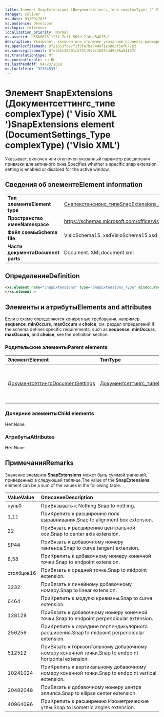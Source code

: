```yaml
---
title: Элемент SnapExtensions (Документсеттингс_типе complexType) (' Visio XML ')
manager: soliver
ms.date: 03/09/2015
ms.audience: Developer
ms.topic: reference
localization_priority: Normal
ms.assetid: d55b6676-125f-7cf1-509d-21dee548f5a1
description: Указывает, включен или отключен указанный параметр расширения привязки для активного окна.
ms.openlocfilehash: 9f21653fca7f1f5fa7be7449f1e588cf5ef67263
ms.sourcegitcommit: 8fe462c32b91c87911942c188f3445e85a54137c
ms.translationtype: MT
ms.contentlocale: ru-RU
ms.lasthandoff: 04/23/2019
ms.locfileid: "32334533"
---
```

# <a name="snapextensions-element-documentsettingstype-complextype-visio-xml"></a><span data-ttu-id="ff27a-103">Элемент SnapExtensions (Документсеттингс_типе complexType) (' Visio XML ')</span><span class="sxs-lookup"><span data-stu-id="ff27a-103">SnapExtensions element (DocumentSettings_Type complexType) ('Visio XML')</span></span>

<span data-ttu-id="ff27a-104">Указывает, включен или отключен указанный параметр расширения привязки для активного окна.</span><span class="sxs-lookup"><span data-stu-id="ff27a-104">Specifies whether a specific snap extension setting is enabled or disabled for the active window.</span></span> 
  
## <a name="element-information"></a><span data-ttu-id="ff27a-105">Сведения об элементе</span><span class="sxs-lookup"><span data-stu-id="ff27a-105">Element information</span></span>

|||
|:-----|:-----|
|<span data-ttu-id="ff27a-106">**Тип элемента**</span><span class="sxs-lookup"><span data-stu-id="ff27a-106">**Element type**</span></span> <br/> |[<span data-ttu-id="ff27a-107">Снапекстенсионс_типе</span><span class="sxs-lookup"><span data-stu-id="ff27a-107">SnapExtensions_Type</span></span>](snapextensions_type-complextypevisio-xml.md) <br/> |
|<span data-ttu-id="ff27a-108">**Пространство имен**</span><span class="sxs-lookup"><span data-stu-id="ff27a-108">**Namespace**</span></span> <br/> |https://schemas.microsoft.com/office/visio/2012/main  <br/> |
|<span data-ttu-id="ff27a-109">**Файл схемы**</span><span class="sxs-lookup"><span data-stu-id="ff27a-109">**Schema file**</span></span> <br/> |<span data-ttu-id="ff27a-110">VisioSchema15. xsd</span><span class="sxs-lookup"><span data-stu-id="ff27a-110">VisioSchema15.xsd</span></span>  <br/> |
|<span data-ttu-id="ff27a-111">**Части документа**</span><span class="sxs-lookup"><span data-stu-id="ff27a-111">**Document parts**</span></span> <br/> |<span data-ttu-id="ff27a-112">Document. XML</span><span class="sxs-lookup"><span data-stu-id="ff27a-112">document.xml</span></span>  <br/> |
   
## <a name="definition"></a><span data-ttu-id="ff27a-113">Определение</span><span class="sxs-lookup"><span data-stu-id="ff27a-113">Definition</span></span>

```XML
<xs:element name="SnapExtensions" type="SnapExtensions_Type" minOccurs="0" maxOccurs="1" >
</xs:element >
```

## <a name="elements-and-attributes"></a><span data-ttu-id="ff27a-114">Элементы и атрибуты</span><span class="sxs-lookup"><span data-stu-id="ff27a-114">Elements and attributes</span></span>

<span data-ttu-id="ff27a-115">Если в схеме определяются конкретные требования, например **sequence**, **minOccurs**, **maxOccurs** и **choice**, см. раздел определений.</span><span class="sxs-lookup"><span data-stu-id="ff27a-115">If the schema defines specific requirements, such as **sequence**, **minOccurs**, **maxOccurs**, and **choice**, see the definition section.</span></span> 
  
### <a name="parent-elements"></a><span data-ttu-id="ff27a-116">Родительские элементы</span><span class="sxs-lookup"><span data-stu-id="ff27a-116">Parent elements</span></span>

|<span data-ttu-id="ff27a-117">**Элемент**</span><span class="sxs-lookup"><span data-stu-id="ff27a-117">**Element**</span></span>|<span data-ttu-id="ff27a-118">**Тип**</span><span class="sxs-lookup"><span data-stu-id="ff27a-118">**Type**</span></span>|<span data-ttu-id="ff27a-119">**Описание**</span><span class="sxs-lookup"><span data-stu-id="ff27a-119">**Description**</span></span>|
|:-----|:-----|:-----|
|[<span data-ttu-id="ff27a-120">Документсеттингс</span><span class="sxs-lookup"><span data-stu-id="ff27a-120">DocumentSettings</span></span>](documentsettings-element-visiodocument_type-complextypevisio-xml.md) <br/> |[<span data-ttu-id="ff27a-121">Документсеттингс_типе</span><span class="sxs-lookup"><span data-stu-id="ff27a-121">DocumentSettings_Type</span></span>](documentsettings_type-complextypevisio-xml.md) <br/> |<span data-ttu-id="ff27a-122">Содержит элементы, определяющие параметры документа.</span><span class="sxs-lookup"><span data-stu-id="ff27a-122">Contains elements that specify document settings.</span></span>  <br/> |
   
### <a name="child-elements"></a><span data-ttu-id="ff27a-123">Дочерние элементы</span><span class="sxs-lookup"><span data-stu-id="ff27a-123">Child elements</span></span>

<span data-ttu-id="ff27a-124">Нет.</span><span class="sxs-lookup"><span data-stu-id="ff27a-124">None.</span></span>
  
### <a name="attributes"></a><span data-ttu-id="ff27a-125">Атрибуты</span><span class="sxs-lookup"><span data-stu-id="ff27a-125">Attributes</span></span>

<span data-ttu-id="ff27a-126">Нет.</span><span class="sxs-lookup"><span data-stu-id="ff27a-126">None.</span></span>
  
## <a name="remarks"></a><span data-ttu-id="ff27a-127">Примечания</span><span class="sxs-lookup"><span data-stu-id="ff27a-127">Remarks</span></span>

<span data-ttu-id="ff27a-128">Значение элемента **SnapExtensions** может быть суммой значений, приведенных в следующей таблице.</span><span class="sxs-lookup"><span data-stu-id="ff27a-128">The value of the **SnapExtensions** element can be a sum of the values in the following table.</span></span> 
  
|<span data-ttu-id="ff27a-129">**Value**</span><span class="sxs-lookup"><span data-stu-id="ff27a-129">**Value**</span></span>|<span data-ttu-id="ff27a-130">**Описание**</span><span class="sxs-lookup"><span data-stu-id="ff27a-130">**Description**</span></span>|
|:-----|:-----|
|<span data-ttu-id="ff27a-131">нуль</span><span class="sxs-lookup"><span data-stu-id="ff27a-131">0</span></span>  <br/> |<span data-ttu-id="ff27a-132">ПриВязывать к Nothing.</span><span class="sxs-lookup"><span data-stu-id="ff27a-132">Snap to nothing.</span></span>  <br/> |
|<span data-ttu-id="ff27a-133">1,1</span><span class="sxs-lookup"><span data-stu-id="ff27a-133">1</span></span>  <br/> |<span data-ttu-id="ff27a-134">ПриКрепить к расширению поля выравнивания.</span><span class="sxs-lookup"><span data-stu-id="ff27a-134">Snap to alignment box extension.</span></span>  <br/> |
|<span data-ttu-id="ff27a-135">2</span><span class="sxs-lookup"><span data-stu-id="ff27a-135">2</span></span>  <br/> |<span data-ttu-id="ff27a-136">ПриВязать к расширению центральной оси.</span><span class="sxs-lookup"><span data-stu-id="ff27a-136">Snap to center axis extension.</span></span>  <br/> |
|<span data-ttu-id="ff27a-137">SP4</span><span class="sxs-lookup"><span data-stu-id="ff27a-137">4</span></span>  <br/> |<span data-ttu-id="ff27a-138">ПриВязать к добавочному номеру тангенса.</span><span class="sxs-lookup"><span data-stu-id="ff27a-138">Snap to curve tangent extension.</span></span>  <br/> |
|<span data-ttu-id="ff27a-139">8,5</span><span class="sxs-lookup"><span data-stu-id="ff27a-139">8</span></span>  <br/> |<span data-ttu-id="ff27a-140">ПриКрепить к добавочному номеру конечной точки.</span><span class="sxs-lookup"><span data-stu-id="ff27a-140">Snap to endpoint extension.</span></span>  <br/> |
|<span data-ttu-id="ff27a-141">столбцов</span><span class="sxs-lookup"><span data-stu-id="ff27a-141">16</span></span>  <br/> |<span data-ttu-id="ff27a-142">ПриВязать к средней точке.</span><span class="sxs-lookup"><span data-stu-id="ff27a-142">Snap to midpoint extension.</span></span>  <br/> |
|<span data-ttu-id="ff27a-143">32</span><span class="sxs-lookup"><span data-stu-id="ff27a-143">32</span></span>  <br/> |<span data-ttu-id="ff27a-144">ПриВязать к линейному добавочному номеру.</span><span class="sxs-lookup"><span data-stu-id="ff27a-144">Snap to linear extension.</span></span>  <br/> |
|<span data-ttu-id="ff27a-145">64</span><span class="sxs-lookup"><span data-stu-id="ff27a-145">64</span></span>  <br/> |<span data-ttu-id="ff27a-146">ПриКрепить к модулю кривизны.</span><span class="sxs-lookup"><span data-stu-id="ff27a-146">Snap to curve extension.</span></span>  <br/> |
|<span data-ttu-id="ff27a-147">128</span><span class="sxs-lookup"><span data-stu-id="ff27a-147">128</span></span>  <br/> |<span data-ttu-id="ff27a-148">ПриВязать к добавочному номеру конечной точки.</span><span class="sxs-lookup"><span data-stu-id="ff27a-148">Snap to endpoint perpendicular extension.</span></span>  <br/> |
|<span data-ttu-id="ff27a-149">256</span><span class="sxs-lookup"><span data-stu-id="ff27a-149">256</span></span>  <br/> |<span data-ttu-id="ff27a-150">ПриКрепить к середине перпендикулярного расширения.</span><span class="sxs-lookup"><span data-stu-id="ff27a-150">Snap to midpoint perpendicular extension.</span></span>  <br/> |
|<span data-ttu-id="ff27a-151">512</span><span class="sxs-lookup"><span data-stu-id="ff27a-151">512</span></span>  <br/> |<span data-ttu-id="ff27a-152">ПриВязать к горизонтальному добавочному номеру конечной точки.</span><span class="sxs-lookup"><span data-stu-id="ff27a-152">Snap to endpoint horizontal extension.</span></span>  <br/> |
|<span data-ttu-id="ff27a-153">1024</span><span class="sxs-lookup"><span data-stu-id="ff27a-153">1024</span></span>  <br/> |<span data-ttu-id="ff27a-154">ПриКрепить к вертикальному добавочному номеру конечной точки.</span><span class="sxs-lookup"><span data-stu-id="ff27a-154">Snap to endpoint vertical extension.</span></span>  <br/> |
|<span data-ttu-id="ff27a-155">2048</span><span class="sxs-lookup"><span data-stu-id="ff27a-155">2048</span></span>  <br/> |<span data-ttu-id="ff27a-156">ПриВязать к добавочному номеру центра эллипса.</span><span class="sxs-lookup"><span data-stu-id="ff27a-156">Snap to ellipse center extension.</span></span>  <br/> |
|<span data-ttu-id="ff27a-157">4096</span><span class="sxs-lookup"><span data-stu-id="ff27a-157">4096</span></span>  <br/> |<span data-ttu-id="ff27a-158">ПриКрепить к расширению Изометрические углы.</span><span class="sxs-lookup"><span data-stu-id="ff27a-158">Snap to isometric angles extension.</span></span>  <br/> |
   

